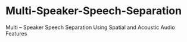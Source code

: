 # Multi-Speaker-Speech-Separation
Multi – Speaker Speech Separation Using Spatial and Acoustic Audio Features
